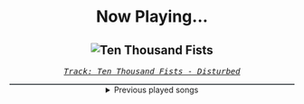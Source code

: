 <div align="center"> 
<h1>Now Playing...</h1>

![Ten Thousand Fists](https://i.scdn.co/image/ab67616d00001e02bbdafec608fc5329ec2ad831)
--
_<samp><a href="https://open.spotify.com/track/5hkgrWxkobGtg30I7DsfVu">Track: Ten Thousand Fists - Disturbed</a></samp>_

<div style="border: 1px #4B5054 solid"></div>
<details>
  <summary>
    Previous played songs
  </summary>
  <table>
    <thead>
      <tr>
        <th>
          Artist
        </th>
        <th>
          Song
        </th>
        <th>
          Link
        </th>
      </tr>
    </thead>
    <tbody>
      <tr><td>Disturbed</td><td>Ten Thousand Fists</td><td><a href="https://open.spotify.com/track/5hkgrWxkobGtg30I7DsfVu">https://open.spotify.com/track/5hkgrWxkobGtg30I7DsfVu</a></td></tr><tr><td>Thousand Foot Krutch</td><td>Welcome To The Masquerade</td><td><a href="https://open.spotify.com/track/4bLL0KRNQyOr5beIjqTtZ0">https://open.spotify.com/track/4bLL0KRNQyOr5beIjqTtZ0</a></td></tr><tr><td>Ryan Amon</td><td>By Three They Come</td><td><a href="https://open.spotify.com/track/5Zfy0cbX8zfkV5Ar7wy2HH">https://open.spotify.com/track/5Zfy0cbX8zfkV5Ar7wy2HH</a></td></tr><tr><td>Derek Duke</td><td>Menu</td><td><a href="https://open.spotify.com/track/1isVYPqZqIYG7oZLEPaq6d">https://open.spotify.com/track/1isVYPqZqIYG7oZLEPaq6d</a></td></tr><tr><td>Celldweller</td><td>Own Little World</td><td><a href="https://open.spotify.com/track/7pypsyGCvT5yUKXuUuXc3Z">https://open.spotify.com/track/7pypsyGCvT5yUKXuUuXc3Z</a></td></tr><tr><td>Halsey</td><td>Lilith (feat. SUGA of BTS) (Diablo IV Anthem)</td><td><a href="https://open.spotify.com/track/3l6LBCOL9nPsSY29TUY2VE">https://open.spotify.com/track/3l6LBCOL9nPsSY29TUY2VE</a></td></tr><tr><td>Halsey</td><td>Lilith (feat. SUGA of BTS) (Diablo IV Anthem)</td><td><a href="https://open.spotify.com/track/3l6LBCOL9nPsSY29TUY2VE">https://open.spotify.com/track/3l6LBCOL9nPsSY29TUY2VE</a></td></tr><tr><td>Sleep Token</td><td>DYWTYLM</td><td><a href="https://open.spotify.com/track/0OFNCqshaxAaKkGdlu16IM">https://open.spotify.com/track/0OFNCqshaxAaKkGdlu16IM</a></td></tr><tr><td>Sleep Token</td><td>Take Me Back To Eden</td><td><a href="https://open.spotify.com/track/2Gt7fjNlx901pPRkvBiNBZ">https://open.spotify.com/track/2Gt7fjNlx901pPRkvBiNBZ</a></td></tr><tr><td>Rain Paris</td><td>Baby Boy</td><td><a href="https://open.spotify.com/track/7Defx7TAl7RRYZeS9FXkPX">https://open.spotify.com/track/7Defx7TAl7RRYZeS9FXkPX</a></td></tr><tr><td>Sleep Token</td><td>Ascensionism</td><td><a href="https://open.spotify.com/track/2Z1eWq9VOXkCzUmcU6uoNe">https://open.spotify.com/track/2Z1eWq9VOXkCzUmcU6uoNe</a></td></tr><tr><td>Sleep Token</td><td>Vore</td><td><a href="https://open.spotify.com/track/5vJIVr0ZYo8DFbfSOY4Goa">https://open.spotify.com/track/5vJIVr0ZYo8DFbfSOY4Goa</a></td></tr><tr><td>Sleep Token</td><td>Aqua Regia</td><td><a href="https://open.spotify.com/track/5ub6Cb5yKmgGGwjvqZM1gI">https://open.spotify.com/track/5ub6Cb5yKmgGGwjvqZM1gI</a></td></tr><tr><td>Sleep Token</td><td>Granite</td><td><a href="https://open.spotify.com/track/4mxiv6HQfhqgIuN5iOONQd">https://open.spotify.com/track/4mxiv6HQfhqgIuN5iOONQd</a></td></tr><tr><td>Sleep Token</td><td>The Summoning</td><td><a href="https://open.spotify.com/track/0S38Oso3I9vpDXcTb7kYt9">https://open.spotify.com/track/0S38Oso3I9vpDXcTb7kYt9</a></td></tr><tr><td>Sleep Token</td><td>Chokehold</td><td><a href="https://open.spotify.com/track/1Uifdytv882RtTn6Gr4xAA">https://open.spotify.com/track/1Uifdytv882RtTn6Gr4xAA</a></td></tr><tr><td>Sleep Token</td><td>Euclid</td><td><a href="https://open.spotify.com/track/3hZIvVYZWsuFpdWdXQFgKx">https://open.spotify.com/track/3hZIvVYZWsuFpdWdXQFgKx</a></td></tr><tr><td>Sleep Token</td><td>Take Me Back To Eden</td><td><a href="https://open.spotify.com/track/2Gt7fjNlx901pPRkvBiNBZ">https://open.spotify.com/track/2Gt7fjNlx901pPRkvBiNBZ</a></td></tr><tr><td>Rain Paris</td><td>Baby Boy</td><td><a href="https://open.spotify.com/track/7Defx7TAl7RRYZeS9FXkPX">https://open.spotify.com/track/7Defx7TAl7RRYZeS9FXkPX</a></td></tr><tr><td>Rain Paris</td><td>Baby Boy</td><td><a href="https://open.spotify.com/track/7Defx7TAl7RRYZeS9FXkPX">https://open.spotify.com/track/7Defx7TAl7RRYZeS9FXkPX</a></td></tr>
    </tbody>
  </table>
</details>

</div>
